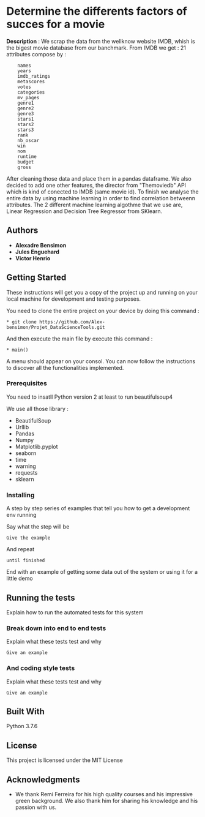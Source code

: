 # Determine the differents factors of succes for a movie 

**Description** : We scrap the data from the wellknow website IMDB, whish is the bigest movie database from our banchmark. From IMDB we get : 21 attributes compose by : 
```
    names
    years
    imdb_ratings
    metascores
    votes
    categories
    mv_pages
    genre1
    genre2
    genre3 
    stars1
    stars2
    stars3
    rank
    nb_oscar
    win
    nom
    runtime
    budget
    gross
```
After cleaning those data and place them in a pandas dataframe. We also decided to add one other features, the director from  "Themoviedb" API which is kind of conected to IMDB (same movie id). To finish we analyse the entire data by using machine learning in order to find correlation betweenn attributes. The 2 different machine learning algothme that we use are, Linear Regression and Decision Tree Regressor from SKlearn.

## Authors

* **Alexadre Bensimon** 
* **Jules Enguehard**
* **Victor Henrio** 

## Getting Started

These instructions will get you a copy of the project up and running on your local machine for development and testing purposes. 

You need to clone the entire project on your device by doing this command :
```
* git clone https://github.com/Alex-bensimon/Projet_DataScienceTools.git
```
And then execute the main file by execute this command :
```
* main()
```
A menu should appear on your consol. You can now follow the instructions to discover all the functionalities implemented.

### Prerequisites

You need to insatll Python version 2 at least to run beautifulsoup4 

We use all those library :

* BeautifulSoup
* Urllib
* Pandas
* Numpy
* Matplotlib.pyplot
* seaborn
* time
* warning
* requests
* sklearn

### Installing

A step by step series of examples that tell you how to get a development env running

Say what the step will be

```
Give the example
```

And repeat

```
until finished
```

End with an example of getting some data out of the system or using it for a little demo

## Running the tests

Explain how to run the automated tests for this system

### Break down into end to end tests

Explain what these tests test and why

```
Give an example
```

### And coding style tests

Explain what these tests test and why

```
Give an example
```

## Built With

Python 3.7.6


## License

This project is licensed under the MIT License 

## Acknowledgments

* We thank Remi Ferreira for his high quality courses and his impressive green background. 
We also thank him for sharing his knowledge and his passion with us.
